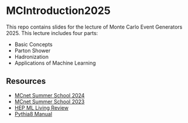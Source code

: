 # MCIntroduction2025
This repo contains slides for the lecture of Monte Carlo Event Generators 2025. 
This lecture includes four parts:
* Basic Concepts
* Parton Shower
* Hadronization
* Applications of Machine Learning

## Resources
* [MCnet Summer School 2024](https://indico.cern.ch/event/1374994/overview)
* [MCnet Summer School 2023](https://conference.ippp.dur.ac.uk/event/1179/)
* [HEP ML Living Review](https://iml-wg.github.io/HEPML-LivingReview/)
* [Pythia8 Manual](https://arxiv.org/pdf/2203.11601)
